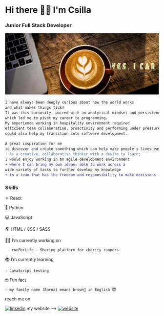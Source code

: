 # Hi there 🙋‍♀️ I'm Csilla
### Junior Full Stack Developer

 
<img src='github-bg.jpeg' alt='yes, I can I will' height='200' width='1000'>

```diff
I have always been deeply curious about how the world works
and what makes things tick!
It was this curiosity, paired with an analytical mindset and persistence 
which led me to pivot my career to programming.
My experience working in hospitality environment required
efficient team collaboration, proactivity and performing under pressure, 
could also help my transition into software development.

A great inspiration for me
to discover and create something which can help make people's lives easier.
! As a creative, collaborative thinker with a desire to learn;
I would enjoy working in an agile development environment
+ where I can bring my own ideas; able to work across a 
wide variety of tasks to further develop my knowledge
+ in a team that has the freedom and responsibility to make decisions.
```

### Skills
 ⚛️ React
 
 🐍 Python
 
 💻 JavaScript
 
 🌎  HTML / CSS / SASS 
 
  👩‍💻 I’m currently working on 
     
     - runForLife - Sharing platform for charity runners 
 
 📚 I’m currently learning 
   
    - JavaScript testing 
 
 🤓 Fun fact
 
    - my family name (Barna) means brown🤎 in English 😇 

reach me on 

[<img src='https://cdn.jsdelivr.net/npm/simple-icons@3.0.1/icons/linkedin.svg' alt='linkedin' height='20'>](https://www.linkedin.com/in/https://www.linkedin.com/in/csilla-barna//)  my website --> [<img src='https://cdn.jsdelivr.net/npm/simple-icons@3.0.1/icons/icloud.svg' alt='website' height='20'>](https://csillabarna.github.io/)  

